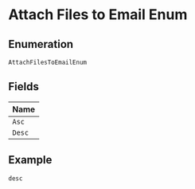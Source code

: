 
# Attach Files to Email Enum

## Enumeration

`AttachFilesToEmailEnum`

## Fields

| Name |
|  --- |
| `Asc` |
| `Desc` |

## Example

```
desc
```

